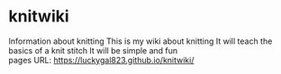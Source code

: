 # knitwiki
Information about knitting
This is my wiki about knitting
It will teach the basics of a knit stitch
It will be simple and fun
<br/>
pages URL:
https://luckygal823.github.io/knitwiki/
